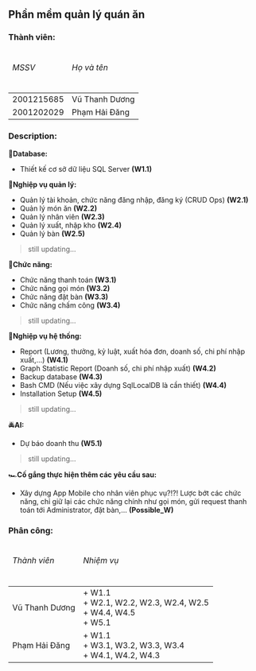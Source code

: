 ## Phần mềm quản lý quán ăn

### Thành viên:
<table>
  <thead>
    <tr>
      <td>
        <h6>MSSV</h6>
      </td>
      <td>
        <h6>Họ và tên</h6>
      </td>
    </tr>
  </thead>
  <tbody>
    <tr>
      <td>
        2001215685
      </td>
      <td>
        Vũ Thanh Dương
      </td>
    </tr>
    <tr>
      <td>
        2001202029
      </td>
      <td>
        Phạm Hải Đăng
      </td>
    </tr>
  </tbody>
</table>

### Description:

:fire_engine:**Database:**
+ Thiết kế cơ sở dữ liệu SQL Server **(W1.1)**

:motor_scooter:**Nghiệp vụ quản lý:**
+ Quản lý tài khoản, chức năng đăng nhập, đăng ký (CRUD Ops) **(W2.1)**
+ Quản lý món ăn **(W2.2)**
+ Quản lý nhân viên **(W2.3)**
+ Quản lý xuất, nhập kho **(W2.4)**
+ Quản lý bàn **(W2.5)**
> still updating...

:minibus:**Chức năng:**
+ Chức năng thanh toán **(W3.1)**
+ Chức năng gọi món **(W3.2)**
+ Chức năng đặt bàn **(W3.3)**
+ Chức năng chấm công **(W3.4)**
> still updating...

:monorail:**Nghiệp vụ hệ thống:**
+ Report (Lương, thưởng, kỷ luật, xuất hóa đơn, doanh số, chi phí nhập xuất,...) **(W4.1)**
+ Graph Statistic Report (Doanh số, chi phí nhập xuất) **(W4.2)**
+ Backup database **(W4.3)**
+ Bash CMD (Nếu việc xây dựng SqlLocalDB là cần thiết) **(W4.4)**
+ Installation Setup **(W4.5)**
> still updating...

:oncoming_police_car:**AI:**
+ Dự báo doanh thu **(W5.1)**
> still updating...

:racing_car:**Cố gắng thực hiện thêm các yêu cầu sau:**
+ Xây dựng App Mobile cho nhân viên phục vụ?!?! Lược bớt các chức năng, chỉ giữ lại các chức năng chính như gọi món, gửi request thanh toán tới Administrator, đặt bàn,... **(Possible_W)**


### Phân công:
<table>
  <thead>
    <tr>
      <td>
        <h6>Thành viên</h6>
      </td>
      <td>
        <h6>Nhiệm vụ</h6>
      </td>
    </tr>
  </thead>
  <tbody>
    <tr>
      <td>
        Vũ Thanh Dương
      </td>
      <td>
        + W1.1
        <br>
        + W2.1, W2.2, W2.3, W2.4, W2.5
        <br>
        + W4.4, W4.5
        <br>
        + W5.1
      </td>
    </tr>
    <tr>
      <td>
        Phạm Hải Đăng
      </td>
      <td>
        + W1.1
        <br>
        + W3.1, W3.2, W3.3, W3.4
        <br>
        + W4.1, W4.2, W4.3 
      </td>
    </tr>
  </tbody>
</table>
